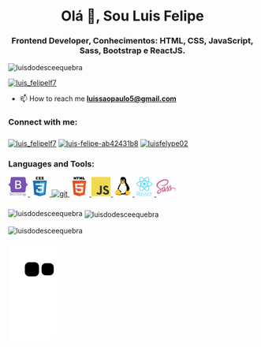 <h1 align="center">Olá 👋, Sou Luis Felipe</h1>
<h3 align="center">Frontend Developer, Conhecimentos: HTML, CSS, JavaScript, Sass, Bootstrap e ReactJS.</h3>

<p align="left"> <img src="https://komarev.com/ghpvc/?username=luisdodesceequebra&label=Profile%20views&color=0e75b6&style=flat" alt="luisdodesceequebra" /> </p>



<p align="left"> <a href="https://twitter.com/luis_felipelf7" target="blank"><img src="https://img.shields.io/twitter/follow/luis_felipelf7?logo=twitter&style=for-the-badge" alt="luis_felipelf7" /></a> </p>

- 📫 How to reach me **luissaopaulo5@gmail.com**

<h3 align="left">Connect with me:</h3>

### 

<p align="left">
<a href="https://twitter.com/luis_felipelf7" target="blank"><img align="center" src="https://raw.githubusercontent.com/rahuldkjain/github-profile-readme-generator/master/src/images/icons/Social/twitter.svg" alt="luis_felipelf7" height="30" width="40" /></a>
<a href="https://linkedin.com/in/luis-felipe-ab42431b8" target="blank"><img align="center" src="https://raw.githubusercontent.com/rahuldkjain/github-profile-readme-generator/master/src/images/icons/Social/linked-in-alt.svg" alt="luis-felipe-ab42431b8" height="30" width="40" /></a>
<a href="https://instagram.com/luisfelype02" target="blank"><img align="center" src="https://raw.githubusercontent.com/rahuldkjain/github-profile-readme-generator/master/src/images/icons/Social/instagram.svg" alt="luisfelype02" height="30" width="40" /></a>
</p>

### 

<h3 align="left">Languages and Tools:</h3>
<p align="left"> <a href="https://getbootstrap.com" target="_blank" rel="noreferrer"> <img src="https://raw.githubusercontent.com/devicons/devicon/master/icons/bootstrap/bootstrap-plain-wordmark.svg" alt="bootstrap" width="40" height="40"/> </a> <a href="https://www.w3schools.com/css/" target="_blank" rel="noreferrer"> <img src="https://raw.githubusercontent.com/devicons/devicon/master/icons/css3/css3-original-wordmark.svg" alt="css3" width="40" height="40"/> </a> <a href="https://git-scm.com/" target="_blank" rel="noreferrer"> <img src="https://www.vectorlogo.zone/logos/git-scm/git-scm-icon.svg" alt="git" width="40" height="40"/> </a> <a href="https://www.w3.org/html/" target="_blank" rel="noreferrer"> <img src="https://raw.githubusercontent.com/devicons/devicon/master/icons/html5/html5-original-wordmark.svg" alt="html5" width="40" height="40"/> </a> <a href="https://developer.mozilla.org/en-US/docs/Web/JavaScript" target="_blank" rel="noreferrer"> <img src="https://raw.githubusercontent.com/devicons/devicon/master/icons/javascript/javascript-original.svg" alt="javascript" width="40" height="40"/> </a> <a href="https://www.linux.org/" target="_blank" rel="noreferrer"> <img src="https://raw.githubusercontent.com/devicons/devicon/master/icons/linux/linux-original.svg" alt="linux" width="40" height="40"/> </a> <a href="https://reactjs.org/" target="_blank" rel="noreferrer"> <img src="https://raw.githubusercontent.com/devicons/devicon/master/icons/react/react-original-wordmark.svg" alt="react" width="40" height="40"/> </a> <a href="https://sass-lang.com" target="_blank" rel="noreferrer"> <img src="https://raw.githubusercontent.com/devicons/devicon/master/icons/sass/sass-original.svg" alt="sass" width="40" height="40"/> </a> </p>

### 

<p><img align="left" src="https://github-readme-stats.vercel.app/api/top-langs?username=luisdodesceequebra&theme=dracula&show_icons=true&locale=en&layout=compact" alt="luisdodesceequebra" /></p>

<p>&nbsp;<img align="center" src="https://github-readme-stats.vercel.app/api?username=luisdodesceequebra&theme=dracula&show_icons=true&locale=en" alt="luisdodesceequebra" /></p>

<p><img align="center" src="https://github-readme-streak-stats.herokuapp.com/?user=luisdodesceequebra&theme=dracula" alt="luisdodesceequebra" /></p>

###
###

  ![Snake animation](https://github.com/luisdodesceequebra/luisdodesceequebra/blob/output/github-contribution-grid-snake.svg)

